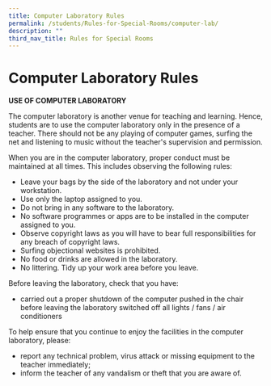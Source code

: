 ```yaml
---
title: Computer Laboratory Rules
permalink: /students/Rules-for-Special-Rooms/computer-lab/
description: ""
third_nav_title: Rules for Special Rooms
---
```

# **Computer Laboratory Rules**

**USE OF COMPUTER LABORATORY**

The computer laboratory is another venue for teaching and learning. Hence, students are to use the computer laboratory only in the presence of a teacher. There should not be any playing of computer games, surfing the net and listening to music without the teacher's supervision and permission.

When you are in the computer laboratory, proper conduct must be maintained at all times. This includes observing the following rules:

*   Leave your bags by the side of the laboratory and not under your workstation.
*   Use only the laptop assigned to you.
*   Do not bring in any software to the laboratory.
*   No software programmes or apps are to be installed in the computer assigned to you.
*   Observe copyright laws as you will have to bear full responsibilities for any breach of copyright laws.
*   Surfing objectional websites is prohibited.
*   No food or drinks are allowed in the laboratory.
*   No littering. Tidy up your work area before you leave.

Before leaving the laboratory, check that you have: 

*   carried out a proper shutdown of the computer pushed in the chair before leaving the laboratory switched off all lights / fans / air conditioners

To help ensure that you continue to enjoy the facilities in the computer laboratory, please:

*   report any technical problem, virus attack or missing equipment to the teacher immediately;
*   inform the teacher of any vandalism or theft that you are aware of.